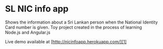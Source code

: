 SL NIC info app
===============

Shows the information about a Sri Lankan person when the National Identity Card number is given. Toy project created in the process of learning Node.js and Angular.js

Live demo available at [http://nicinfoapp.herokuapp.com/][1]


[1]: http://nicinfoapp.herokuapp.com/